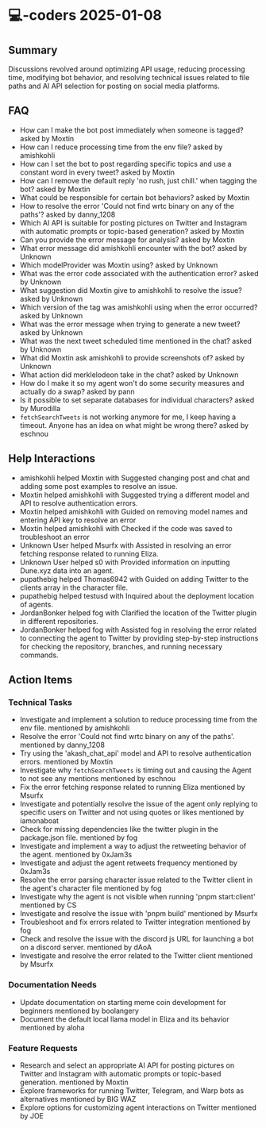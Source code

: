 # 💻-coders 2025-01-08

## Summary
Discussions revolved around optimizing API usage, reducing processing time, modifying bot behavior, and resolving technical issues related to file paths and AI API selection for posting on social media platforms.

## FAQ
- How can I make the bot post immediately when someone is tagged? asked by Moxtin
- How can I reduce processing time from the env file? asked by amishkohli
- How can I set the bot to post regarding specific topics and use a constant word in every tweet? asked by Moxtin
- How can I remove the default reply 'no rush, just chill.' when tagging the bot? asked by Moxtin
- What could be responsible for certain bot behaviors? asked by Moxtin
- How to resolve the error 'Could not find wrtc binary on any of the paths'? asked by danny_1208
- Which AI API is suitable for posting pictures on Twitter and Instagram with automatic prompts or topic-based generation? asked by Moxtin
- Can you provide the error message for analysis? asked by Moxtin
- What error message did amishkohli encounter with the bot? asked by Unknown
- Which modelProvider was Moxtin using? asked by Unknown
- What was the error code associated with the authentication error? asked by Unknown
- What suggestion did Moxtin give to amishkohli to resolve the issue? asked by Unknown
- Which version of the tag was amishkohli using when the error occurred? asked by Unknown
- What was the error message when trying to generate a new tweet? asked by Unknown
- What was the next tweet scheduled time mentioned in the chat? asked by Unknown
- What did Moxtin ask amishkohli to provide screenshots of? asked by Unknown
- What action did merklelodeon take in the chat? asked by Unknown
- How do I make it so my agent won't do some security measures and actually do a swap? asked by pann
- Is it possible to set separate databases for individual characters? asked by Murodilla
- `fetchSearchTweets` is not working anymore for me, I keep having a timeout. Anyone has an idea on what might be wrong there? asked by eschnou

## Help Interactions
- amishkohli helped Moxtin with Suggested changing post and chat and adding some post examples to resolve an issue.
- Moxtin helped amishkohli with Suggested trying a different model and API to resolve authentication errors.
- Moxtin helped amishkohli with Guided on removing model names and entering API key to resolve an error
- Moxtin helped amishkohli with Checked if the code was saved to troubleshoot an error
- Unknown User helped Msurfx with Assisted in resolving an error fetching response related to running Eliza.
- Unknown User helped s0 with Provided information on inputting Dune.xyz data into an agent.
- pupathebig helped Thomas6942 with Guided on adding Twitter to the clients array in the character file.
- pupathebig helped testusd with Inquired about the deployment location of agents.
- JordanBonker helped fog with Clarified the location of the Twitter plugin in different repositories.
- JordanBonker helped fog with Assisted fog in resolving the error related to connecting the agent to Twitter by providing step-by-step instructions for checking the repository, branches, and running necessary commands.

## Action Items

### Technical Tasks
- Investigate and implement a solution to reduce processing time from the env file. mentioned by amishkohli
- Resolve the error 'Could not find wrtc binary on any of the paths'. mentioned by danny_1208
- Try using the 'akash_chat_api' model and API to resolve authentication errors. mentioned by Moxtin
- Investigate why `fetchSearchTweets` is timing out and causing the Agent to not see any mentions mentioned by eschnou
- Fix the error fetching response related to running Eliza mentioned by Msurfx
- Investigate and potentially resolve the issue of the agent only replying to specific users on Twitter and not using quotes or likes mentioned by iamonaboat
- Check for missing dependencies like the twitter plugin in the package.json file. mentioned by fog
- Investigate and implement a way to adjust the retweeting behavior of the agent. mentioned by 0xJam3s
- Investigate and adjust the agent retweets frequency mentioned by 0xJam3s
- Resolve the error parsing character issue related to the Twitter client in the agent's character file mentioned by fog
- Investigate why the agent is not visible when running 'pnpm start:client' mentioned by CS
- Investigate and resolve the issue with 'pnpm build' mentioned by Msurfx
- Troubleshoot and fix errors related to Twitter integration mentioned by fog
- Check and resolve the issue with the discord js URL for launching a bot on a discord server. mentioned by dAoA
- Investigate and resolve the error related to the Twitter client mentioned by Msurfx

### Documentation Needs
- Update documentation on starting meme coin development for beginners mentioned by boolangery
- Document the default local llama model in Eliza and its behavior mentioned by aloha

### Feature Requests
- Research and select an appropriate AI API for posting pictures on Twitter and Instagram with automatic prompts or topic-based generation. mentioned by Moxtin
- Explore frameworks for running Twitter, Telegram, and Warp bots as alternatives mentioned by BIG WAZ
- Explore options for customizing agent interactions on Twitter mentioned by JOE